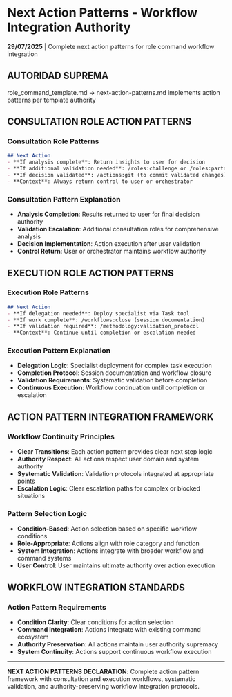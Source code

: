 # Next Action Patterns - Workflow Integration Authority

**29/07/2025** | Complete next action patterns for role command workflow integration

## AUTORIDAD SUPREMA
role_command_template.md → next-action-patterns.md implements action patterns per template authority

## CONSULTATION ROLE ACTION PATTERNS

### **Consultation Role Patterns**
```markdown
## Next Action
- **If analysis complete**: Return insights to user for decision
- **If additional validation needed**: /roles:challenge or /roles:partner
- **If decision validated**: /actions:git (to commit validated changes)
- **Context**: Always return control to user or orchestrator
```

### **Consultation Pattern Explanation**
- **Analysis Completion**: Results returned to user for final decision authority
- **Validation Escalation**: Additional consultation roles for comprehensive analysis
- **Decision Implementation**: Action execution after user validation
- **Control Return**: User or orchestrator maintains workflow authority

## EXECUTION ROLE ACTION PATTERNS

### **Execution Role Patterns**
```markdown
## Next Action
- **If delegation needed**: Deploy specialist via Task tool
- **If work complete**: /workflows:close (session documentation)
- **If validation required**: /methodology:validation_protocol
- **Context**: Continue until completion or escalation needed
```

### **Execution Pattern Explanation**
- **Delegation Logic**: Specialist deployment for complex task execution
- **Completion Protocol**: Session documentation and workflow closure
- **Validation Requirements**: Systematic validation before completion
- **Continuous Execution**: Workflow continuation until completion or escalation

## ACTION PATTERN INTEGRATION FRAMEWORK

### **Workflow Continuity Principles**
- **Clear Transitions**: Each action pattern provides clear next step logic
- **Authority Respect**: All actions respect user domain and system authority
- **Systematic Validation**: Validation protocols integrated at appropriate points
- **Escalation Logic**: Clear escalation paths for complex or blocked situations

### **Pattern Selection Logic**
- **Condition-Based**: Action selection based on specific workflow conditions
- **Role-Appropriate**: Actions align with role category and function
- **System Integration**: Actions integrate with broader workflow and command systems
- **User Control**: User maintains ultimate authority over action execution

## WORKFLOW INTEGRATION STANDARDS

### **Action Pattern Requirements**
- **Condition Clarity**: Clear conditions for action selection
- **Command Integration**: Actions integrate with existing command ecosystem
- **Authority Preservation**: All actions maintain user authority supremacy
- **System Continuity**: Actions support continuous workflow execution

---

**NEXT ACTION PATTERNS DECLARATION**: Complete action pattern framework with consultation and execution workflows, systematic validation, and authority-preserving workflow integration protocols.